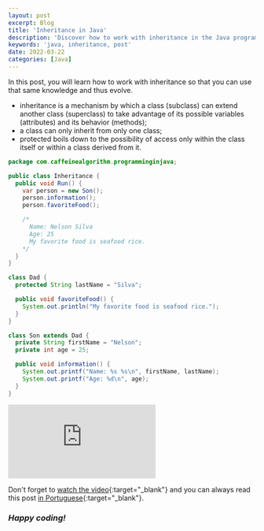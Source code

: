 ```yaml
---
layout: post
excerpt: Blog
title: 'Inheritance in Java'
description: 'Discover how to work with inheritance in the Java programming language. Get answers to your questions with the theory and examples presented.'
keywords: 'java, inheritance, post'
date: 2022-03-22
categories: [Java]
---
```


In this post, you will learn how to work with inheritance so that you can use that same knowledge and thus evolve.

- inheritance is a mechanism by which a class (subclass) can extend another class (superclass) to take advantage of its possible variables (attributes) and its behavior (methods);
- a class can only inherit from only one class;
- protected boils down to the possibility of access only within the class itself or within a class derived from it.

```java
package com.caffeinealgorithm.programminginjava;

public class Inheritance {
  public void Run() {
    var person = new Son();
    person.information();
    person.favoriteFood();

    /*
      Name: Nelson Silva
      Age: 25
      My favorite food is seafood rice.
    */
  }
}

class Dad {
  protected String lastName = "Silva";

  public void favoriteFood() {
    System.out.println("My favorite food is seafood rice.");
  }
}

class Son extends Dad {
  private String firstName = "Nelson";
  private int age = 25;

  public void information() {
    System.out.printf("Name: %s %s\n", firstName, lastName);
    System.out.printf("Age: %d\n", age);
  }
}
```

<div class="video-container">
  <iframe src="https://www.youtube.com/embed/wFJN_36mi9M" frameborder="0" allowfullscreen></iframe>
</div>

Don't forget to [watch the video](https://youtu.be/wFJN_36mi9M){:target="\_blank"} and you can always read this post [in Portuguese](https://caffeinealgorithm.com/blog/20220322/heranca-em-java/){:target="\_blank"}.

### _Happy coding!_
